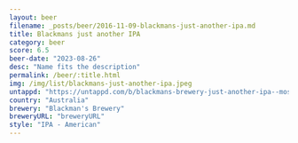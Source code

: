 ```yaml
---
layout: beer
filename: _posts/beer/2016-11-09-blackmans-just-another-ipa.md
title: Blackmans just another IPA
category: beer
score: 6.5
beer-date: "2023-08-26"
desc: "Name fits the description"
permalink: /beer/:title.html
img: /img/list/blackmans-just-another-ipa.jpeg
untappd: "https://untappd.com/b/blackmans-brewery-just-another-ipa--mosaic---east-kent-goldings/5112822"
country: "Australia"
brewery: "Blackman's Brewery"
breweryURL: "breweryURL"
style: "IPA - American"
---
```

